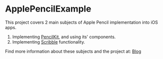 # ApplePencilExample

This project covers 2 main subjects of Apple Pencil implementation into iOS apps.

1. Implementing [PencilKit](https://developer.apple.com/documentation/pencilkit), and using its' components.
2. Implementing [Scribble](https://developer.apple.com/videos/play/wwdc2020/10106/) functionality.

Find more information about these subjects and the project at: [Blog](http://github.com)



